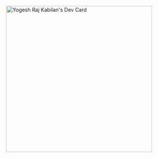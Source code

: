 <a href="https://app.daily.dev/yogeshraj"><img src="https://api.daily.dev/devcards/27a20f109ccd46359aa04395157b9e19.png?r=8v8" width="400" alt="Yogesh Raj Kabilan's Dev Card"/></a>

<!--
**Yogeshraj/Yogeshraj** is a ✨ _special_ ✨ repository because its `README.md` (this file) appears on your GitHub profile.

Here are some ideas to get you started:

- 🔭 I’m currently working on ...
- 🌱 I’m currently learning ...
- 👯 I’m looking to collaborate on ...
- 🤔 I’m looking for help with ...
- 💬 Ask me about ...
- 📫 How to reach me: ...
- 😄 Pronouns: ...
- ⚡ Fun fact: ...
-->
